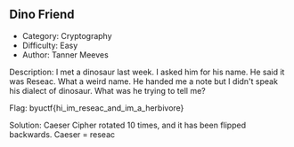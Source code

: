 ## Dino Friend

- Category: Cryptography
- Difficulty: Easy
- Author: Tanner Meeves

Description:
I met a dinosaur last week. I asked him for his name. He said it was Reseac. What a weird name. He handed me a note but I didn't speak his dialect of dinosaur. What was he trying to tell me?

Flag:
byuctf{hi_im_reseac_and_im_a_herbivore}

Solution:
Caeser Cipher rotated 10 times, and it has been flipped backwards. Caeser = reseac
